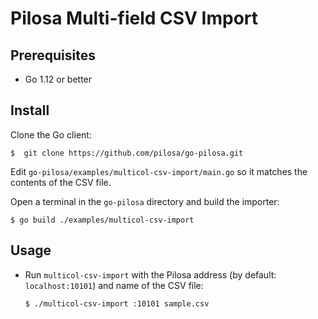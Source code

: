 # Pilosa Multi-field CSV Import

## Prerequisites

* Go 1.12 or better

## Install

Clone the Go client:

    $  git clone https://github.com/pilosa/go-pilosa.git

Edit `go-pilosa/examples/multicol-csv-import/main.go` so it matches the contents of the CSV file.

Open a terminal in the `go-pilosa` directory and build the importer:

    $ go build ./examples/multicol-csv-import

## Usage

* Run `multicol-csv-import` with the Pilosa address (by default: `localhost:10101`) and name of the CSV file:
    ```
    $ ./multicol-csv-import :10101 sample.csv
    ```
